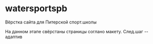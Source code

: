 # watersportspb
Вёрстка сайта для Питерской спорт.школы

На данном этапе свёрстаны страницы соглано макету.
След.шаг -- адаптив
